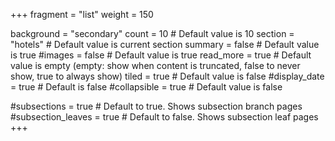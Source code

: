+++
fragment = "list"
weight = 150


background = "secondary"
count = 10 # Default value is 10
section = "hotels" # Default value is current section
summary = false # Default value is true
#images = false # Default value is true
read_more = true # Default value is empty (empty: show when content is truncated, false to never show, true to always show)
tiled = true # Default value is false
#display_date = true # Default is false
#collapsible = true # Default value is false

#subsections = true # Default to true. Shows subsection branch pages
#subsection_leaves = true # Default to false. Shows subsection leaf pages
+++

